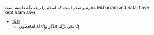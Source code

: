 محرم و صفر است که اسلام را زنده نگه داشته است
Muharram and Safar have kept Islam alive

- [15:9](https://quran.com/15/9)
  - إِنَّا نَحْنُ نَزَّلْنَا الذِّكْرَ وَإِنَّا لَهُ لَحَافِظُونَ
